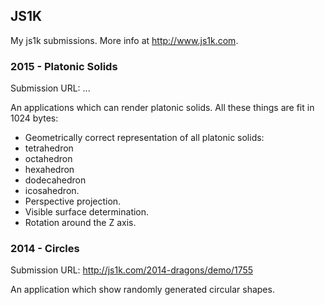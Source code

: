 ## JS1K

My js1k submissions. More info at http://www.js1k.com.

### 2015 - Platonic Solids

Submission URL: ...

An applications which can render platonic solids. All these things are fit in 1024 bytes:
- Geometrically correct representation of all platonic solids:
 - tetrahedron
 - octahedron
 - hexahedron
 - dodecahedron
 - icosahedron.
- Perspective projection.
- Visible surface determination.
- Rotation around the Z axis.

### 2014 - Circles

Submission URL: http://js1k.com/2014-dragons/demo/1755

An application which show randomly generated circular shapes.
